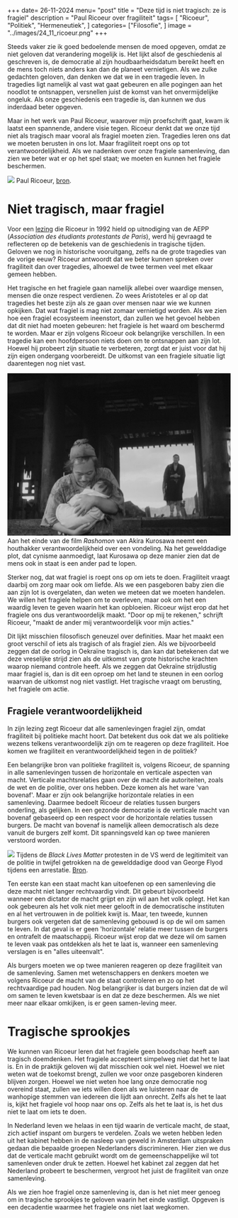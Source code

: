 +++
date= 26-11-2024
menu= "post"
title = "Deze tijd is niet tragisch: ze is fragiel"
description = "Paul Ricoeur over fragiliteit"
tags= [
		"Ricoeur",
		"Politiek",
		"Hermeneutiek",
]
categories= ["Filosofie",
]
image = "../images/24_11_ricoeur.png"
+++

Steeds vaker zie ik goed bedoelende mensen de moed opgeven, omdat ze niet geloven dat verandering mogelijk is. Het lijkt alsof de geschiedenis al geschreven is, de democratie al zijn houdbaarheidsdatum bereikt heeft en de mens toch niets anders kan dan de planeet vernietigen. Als we zulke gedachten geloven, dan denken we dat we in een tragedie leven. In tragedies ligt namelijk al vast wat gaat gebeuren en alle pogingen aan het noodlot te ontsnappen, versnellen juist de komst van het onvermijdelijke ongeluk. Als onze geschiedenis een tragedie is, dan kunnen we dus inderdaad beter opgeven. 

Maar in het werk van Paul Ricoeur, waarover mijn proefschrift gaat, kwam ik laatst een spannende, andere visie tegen. Ricoeur denkt dat we onze tijd niet als tragisch maar vooral als fragiel moeten zien. Tragedies leren ons dat we moeten berusten in ons lot. Maar fragiliteit roept ons op tot verantwoordelijkheid. Als we nadenken over onze fragiele samenleving, dan zien we beter wat er op het spel staat; we moeten en kunnen het fragiele beschermen.

![](https://tomjesse.com/wp-content/uploads/2014/01/ricoeur.jpg) Paul Ricoeur, [bron](https://tomjesse.com/).

# Niet tragisch, maar fragiel 

Voor een [lezing](https://journals.sagepub.com/doi/10.1177/0191453795021005-603) die Ricoeur in 1992 hield op uitnodiging van de AEPP (*Association des étudiants protestants de Paris*), werd hij gevraagd te reflecteren op de betekenis van de geschiedenis in tragische tijden. Geloven we nog in historische vooruitgang, zelfs na de grote tragedies van de vorige eeuw? Ricoeur antwoordt dat we beter kunnen spreken over fragiliteit dan over tragedies, alhoewel de twee termen veel met elkaar gemeen hebben. 

Het tragische en het fragiele gaan namelijk allebei over waardige mensen, mensen die onze respect verdienen. Zo wees Aristoteles er al op dat tragedies het beste zijn als ze gaan over mensen naar wie we kunnen opkijken. Dat wat fragiel is mag niet zomaar vernietigd worden. Als we zien hoe een fragiel ecosysteem ineenstort, dan zullen we het gevoel hebben dat dit niet had moeten gebeuren: het fragiele is het waard om beschermd te worden. Maar er zijn volgens Ricoeur ook belangrijke verschillen. In een tragedie kan een hoofdpersoon niets doen om te ontsnappen aan zijn lot. Hoewel hij probeert zijn situatie te verbeteren, zorgt dat er juist voor dat hij zijn eigen ondergang voorbereidt. De uitkomst van een fragiele situatie ligt daarentegen nog niet vast. 

![](../images/rashomon.png) Aan het einde van de film *Rashomon* van Akira Kurosawa neemt een houthakker verantwoordelijkheid over een vondeling. Na het gewelddadige plot, dat cynisme aanmoedigt, laat Kurosawa op deze manier zien dat de mens ook in staat is een ander pad te lopen. 

Sterker nog, dat wat fragiel is roept ons op om iets te doen. Fragiliteit vraagt daarbij om zorg maar ook om liefde. Als we een pasgeboren baby zien die aan zijn lot is overgelaten, dan weten we meteen dat we moeten handelen. We willen het fragiele helpen om te overleven, maar ook om het een waardig leven te geven waarin het kan opbloeien. Ricoeur wijst erop dat het fragiele ons dus verantwoordelijk maakt. "Door op mij te rekenen," schrijft Ricoeur, "maakt de ander mij verantwoordelijk voor mijn acties." 

Dit lijkt misschien filosofisch geneuzel over definities. Maar het maakt een groot verschil of iets als tragisch of als fragiel zien. Als we bijvoorbeeld zeggen dat de oorlog in Oekraïne tragisch is, dan kan dat betekenen dat we deze vreselijke strijd zien als de uitkomst van grote historische krachten waarop niemand controle heeft. Als we zeggen dat Oekraïne strijdlustig maar fragiel is, dan is dit een oproep om het land te steunen in een oorlog waarvan de uitkomst nog niet vastligt. Het tragische vraagt om berusting, het fragiele om actie.

## Fragiele verantwoordelijkheid

In zijn lezing zegt Ricoeur dat alle samenlevingen fragiel zijn, omdat fragiliteit bij politieke macht hoort. Dat betekent dus ook dat we als politieke wezens telkens verantwoordelijk zijn om te reageren op deze fragiliteit. Hoe komen we fragiliteit en verantwoordelijkheid tegen in de politiek?

Een belangrijke bron van politieke fragiliteit is, volgens Ricoeur, de spanning in alle samenlevingen tussen de horizontale en verticale aspecten van macht. Verticale machtsrelaties gaan over de macht die autoriteiten, zoals de wet en de politie, over ons hebben. Deze komen als het ware 'van bovenaf'. Maar er zijn ook belangrijke horizontale relaties in een samenleving. Daarmee bedoelt Ricoeur de relaties tussen burgers onderling, als gelijken. In een gezonde democratie is de verticale macht van bovenaf gebaseerd op een respect voor de horizontale relaties tussen burgers. De macht van bovenaf is namelijk alleen democratisch als deze vanuit de burgers zelf komt. Dit spanningsveld kan op twee manieren verstoord worden. 

![](https://images.unsplash.com/photo-1591158507501-dae26ec071f1?q=80&w=1740&auto=format&fit=crop&ixlib=rb-4.0.3&ixid=M3wxMjA3fDB8MHxwaG90by1wYWdlfHx8fGVufDB8fHx8fA%3D%3D) Tijdens de *Black Lives Matter* protesten in de VS werd de legitimiteit van de politie in twijfel getrokken na de gewelddadige dood van George Flyod tijdens een arrestatie. [Bron](https://unsplash.com/photos/white-and-black-ford-mustang-on-road-during-night-time-68ENNHTb4iI).

Ten eerste kan een staat macht kan uitoefenen op een samenleving die deze macht niet langer rechtvaardig vindt. Dit gebeurt bijvoorbeeld wanneer een dictator de macht grijpt en zijn wil aan het volk oplegt. Het kan ook gebeuren als het volk niet meer gelooft in de democratische instituten en al het vertrouwen in de politiek kwijt is. Maar, ten tweede, kunnen burgers ook vergeten dat de samenleving gebouwd is op de wil om samen te leven. In dat geval is er geen 'horizontale' relatie meer tussen de burgers en ontrafelt de maatschappij. Ricoeur wijst erop dat we deze wil om samen te leven vaak pas ontdekken als het te laat is, wanneer een samenleving verslagen is en "alles uiteenvalt".

Als burgers moeten we op twee manieren reageren op deze fragiliteit van de samenleving. Samen met wetenschappers en denkers moeten we volgens Ricoeur de macht van de staat controleren en zo op het rechtvaardige pad houden. Nog belangrijker is dat burgers inzien dat de wil om samen te leven kwetsbaar is en dat ze deze beschermen. Als we niet meer naar elkaar omkijken, is er geen samen-leving meer. 

# Tragische sprookjes 

We kunnen van Ricoeur leren dat het fragiele geen boodschap heeft aan tragisch doemdenken. Het fragiele accepteert simpelweg niet dat het te laat is. En in de praktijk geloven wij dat misschien ook wel niet. Hoewel we niet weten wat de toekomst brengt, zullen we voor onze pasgeboren kinderen blijven zorgen. Hoewel we niet weten hoe lang onze democratie nog overeind staat, zullen we iets willen doen als we luisteren naar de wanhopige stemmen van iedereen die lijdt aan onrecht. Zelfs als het te laat is, kijkt het fragiele vol hoop naar ons op. Zelfs als het te laat is, is het dus niet te laat om iets te doen. 

In Nederland leven we helaas in een tijd waarin de verticale macht, de staat, zich actief inspant om burgers te verdelen. Zoals we weten hebben leden uit het kabinet hebben in de nasleep van geweld in Amsterdam uitspraken gedaan die bepaalde groepen Nederlanders discrimineren. Hier zien we dus dat de verticale macht gebruikt wordt om de gemeenschappelijke wil tot samenleven onder druk te zetten. Hoewel het kabinet zal zeggen dat het Nederland probeert te beschermen, vergroot het juist de fragiliteit van onze samenleving.

Als we zien hoe fragiel onze samenleving is, dan is het niet meer genoeg om in tragische sprookjes te geloven waarin het einde vastligt. Opgeven is een decadentie waarmee het fragiele ons niet laat wegkomen. 
